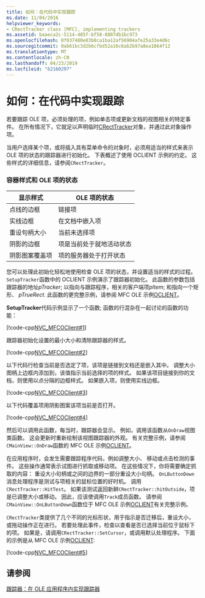 ```yaml
---
title: 如何：在代码中实现跟踪
ms.date: 11/04/2016
helpviewer_keywords:
- CRectTracker class [MFC], implementing trackers
ms.assetid: baaeca2c-5114-485f-bf58-8807db1bc973
ms.openlocfilehash: 0f037480e83b8ca1ba12af56904afe25a33e4d6c
ms.sourcegitcommit: 0ab61bc3d2b6cfbd52a16c6ab2b97a8ea1864f12
ms.translationtype: MT
ms.contentlocale: zh-CN
ms.lasthandoff: 04/23/2019
ms.locfileid: "62160297"
---
```

# <a name="how-to-implement-tracking-in-your-code"></a>如何：在代码中实现跟踪

若要跟踪 OLE 项，必须处理的项，例如单击项或更新文档的视图相关的特定事件。 在所有情况下，它就足以声明临时[CRectTracker](../mfc/reference/crecttracker-class.md)对象，并通过此对象操作项。

当用户选择某个项，或将插入具有菜单命令的对象时，必须用适当的样式来表示 OLE 项的状态的跟踪器进行初始化。 下表概述了使用 OCLIENT 示例的约定。 这些样式的详细信息，请参阅`CRectTracker`。

### <a name="container-styles-and-states-of-the-ole-item"></a>容器样式和 OLE 项的状态

|显示样式|OLE 项的状态|
|---------------------|-----------------------|
|点线的边框|链接项|
|实线边框|在文档中嵌入项|
|重设句柄大小|当前未选择项|
|阴影的边框|项是当前处于就地活动状态|
|阴影图案覆盖项|项的服务器处于打开状态|

您可以处理此初始化轻松地使用检查 OLE 项的状态，并设置适当的样式的过程。 `SetupTracker`函数中的 OCLIENT 示例演示了跟踪器初始化。 此函数的参数包括跟踪器的地址*pTracker*; 以指向与跟踪程序，相关的客户端项*pItem*; 和指向一个矩形、 *pTrueRect*. 此函数的更完整示例，请参阅 MFC OLE 示例[OCLIENT](../overview/visual-cpp-samples.md)。

**SetupTracker**代码示例显示了一个函数; 函数的行混杂在一起讨论的函数的功能：

[!code-cpp[NVC_MFCOClient#1](../mfc/codesnippet/cpp/how-to-implement-tracking-in-your-code_1.cpp)]

跟踪器初始化设置的最小大小和清除跟踪器的样式。

[!code-cpp[NVC_MFCOClient#2](../mfc/codesnippet/cpp/how-to-implement-tracking-in-your-code_2.cpp)]

以下代码行检查当前是否选定了项，该项是链接到文档还是嵌入其中。 调整大小图柄上边框内添加到，该值指示当前选择的项的样式。 如果该项目链接到你的文档，则使用以点分隔的边框样式。 如果嵌入项，则使用实线边框。

[!code-cpp[NVC_MFCOClient#3](../mfc/codesnippet/cpp/how-to-implement-tracking-in-your-code_3.cpp)]

以下代码覆盖项用阴影图案该项当前是否打开。

[!code-cpp[NVC_MFCOClient#4](../mfc/codesnippet/cpp/how-to-implement-tracking-in-your-code_4.cpp)]

然后可以调用此函数，每当时，跟踪器会显示。 例如，调用该函数从`OnDraw`视图类函数。 这会更新时重新绘制该视图跟踪器的外观。 有关完整示例，请参阅`CMainView::OnDraw`函数的 MFC OLE 示例[OCLIENT](../overview/visual-cpp-samples.md)。

在应用程序时，会发生需要跟踪程序代码，例如调整大小、 移动或点击检测的事件。 这些操作通常表示试图进行抓取或移动项。 在这些情况下，你将需要确定抓取的内容： 重设大小句柄或之间的边界的一部分重设大小句柄。 `OnLButtonDown`消息处理程序是测试与项相关的鼠标位置的好时机。 调用`CRectTracker::HitTest`。 如果该测试返回新鲜`CRectTracker::hitOutside`，项是已调整大小或移动。 因此，应该使调用`Track`成员函数。 请参阅`CMainView::OnLButtonDown`函数位于 MFC OLE 示例[OCLIENT](../overview/visual-cpp-samples.md)有关完整示例。

`CRectTracker`类提供了几个不同的光标形状，用于指示是否迁移后，重设大小，或拖动操作正在进行。 若要处理此事件，检查以查看是否已选择当前位于鼠标下的项。 如果是，请调用`CRectTracker::SetCursor`，或调用默认处理程序。 下面的示例是从 MFC OLE 示例[OCLIENT](../overview/visual-cpp-samples.md):

[!code-cpp[NVC_MFCOClient#5](../mfc/codesnippet/cpp/how-to-implement-tracking-in-your-code_5.cpp)]

## <a name="see-also"></a>请参阅

[跟踪器：在 OLE 应用程序内实现跟踪器](../mfc/trackers-implementing-trackers-in-your-ole-application.md)

